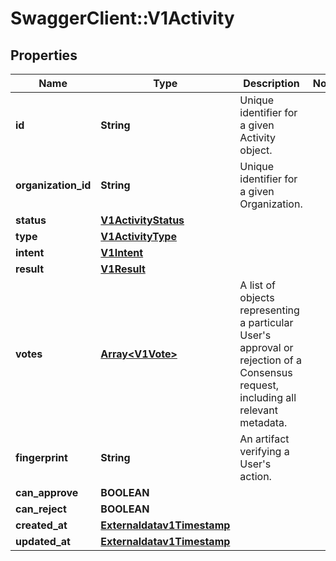 # SwaggerClient::V1Activity

## Properties
Name | Type | Description | Notes
------------ | ------------- | ------------- | -------------
**id** | **String** | Unique identifier for a given Activity object. | 
**organization_id** | **String** | Unique identifier for a given Organization. | 
**status** | [**V1ActivityStatus**](V1ActivityStatus.md) |  | 
**type** | [**V1ActivityType**](V1ActivityType.md) |  | 
**intent** | [**V1Intent**](V1Intent.md) |  | 
**result** | [**V1Result**](V1Result.md) |  | 
**votes** | [**Array&lt;V1Vote&gt;**](V1Vote.md) | A list of objects representing a particular User&#x27;s approval or rejection of a Consensus request, including all relevant metadata. | 
**fingerprint** | **String** | An artifact verifying a User&#x27;s action. | 
**can_approve** | **BOOLEAN** |  | 
**can_reject** | **BOOLEAN** |  | 
**created_at** | [**Externaldatav1Timestamp**](Externaldatav1Timestamp.md) |  | 
**updated_at** | [**Externaldatav1Timestamp**](Externaldatav1Timestamp.md) |  | 

